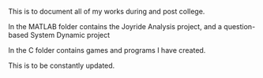 This is to document all of my works during and post college.

In the MATLAB folder contains the Joyride Analysis project, and a question-based System Dynamic project

In the C folder contains games and programs I have created.

This is to be constantly updated.
